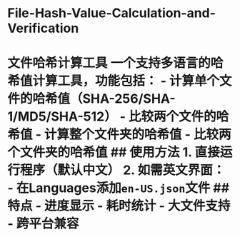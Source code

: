 # File-Hash-Value-Calculation-and-Verification
# 文件哈希计算工具  一个支持多语言的哈希值计算工具，功能包括： - 计算单个文件的哈希值（SHA-256/SHA-1/MD5/SHA-512） - 比较两个文件的哈希值 - 计算整个文件夹的哈希值 - 比较两个文件夹的哈希值  ## 使用方法 1. 直接运行程序（默认中文） 2. 如需英文界面：     - 在Languages添加`en-US.json`文件  ## 特点 - 进度显示 - 耗时统计 - 大文件支持 - 跨平台兼容
